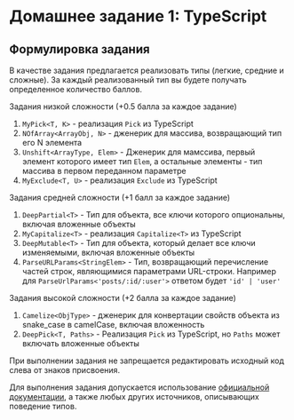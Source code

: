 # Домашнее задание 1: TypeScript

## Формулировка задания
В качестве задания предлагается реализовать типы (легкие, средние и сложные). За каждый реализованный тип вы будете получать определенное количество баллов.

Задания низкой сложности (+0.5 балла за каждое задание)
1. `MyPick<T, K>` - реализация `Pick` из TypeScript
1. `NOfArray<ArrayObj, N>` - дженерик для массива, возвращающий тип его N элемента
1. `Unshift<ArrayType, Elem>` - Дженерик для мамссива, первый элемент которого имеет тип `Elem`, а остальные элементы - тип массива в первом переданном параметре
1. `MyExclude<T, U>` - реализация `Exclude` из TypeScript

Задания средней сложности (+1 балл за каждое задание)
1. `DeepPartial<T>` - Тип для объекта, все ключи которого опциональны, включая вложенные объекты
1. `MyCapitalize<T>` - реализация `Capitalize<T>` из TypeScript
1. `DeepMutable<T>` - Тип для объекта, который делает все ключи изменяемыми, включая вложенные объекты
1. `ParseURLParams<StringElem>` - Тип, возвращающий перечисление частей строк, являющимися параметрами URL-строки. Например для `ParseUrlParams<'posts/:id/:user'>` ответом будет `'id' | 'user'`

Задания высокой сложности (+2 балла за каждое задание)
1. `Camelize<ObjType>` - дженерик для конвертации свойств объекта из snake_case в camelCase, включая вложенность
1. `DeepPick<T, Paths>` - Реализация `Pick` из TypeScript, но `Paths` может включать вложенные объекты

При выполнении задания не запрещается редактировать исходный код слева от знаков присвоения.

Для выполнения задания допускается использование [официальной документации](https://typescriptlang.org), а также любых других источников, описывающих поведение типов.
